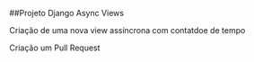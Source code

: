 ##Projeto Django Async Views 

Criação de uma nova view assíncrona com contatdoe de tempo

Criação um Pull Request 
